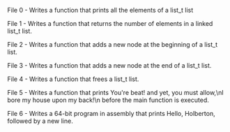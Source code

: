 File 0 - Writes a function that prints all the elements of a list_t list

File 1 - Writes a function that returns the number of elements in a linked list_t list.

File 2 - Writes a function that adds a new node at the beginning of a list_t list.

File 3 - Writes a function that adds a new node at the end of a list_t list.

File 4 - Writes a function that frees a list_t list.

File 5 - Writes a function that prints You're beat! and yet, you must allow,\nI bore my house upon my back!\n before the main function is executed.

File 6 - Writes a 64-bit program in assembly that prints Hello, Holberton, followed by a new line.

